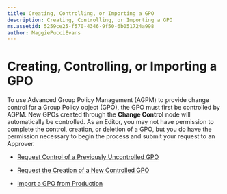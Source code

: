 ```yaml
---
title: Creating, Controlling, or Importing a GPO
description: Creating, Controlling, or Importing a GPO
ms.assetid: 5259ce25-f570-4346-9f50-6b051724a998
author: MaggiePucciEvans
---
```


# Creating, Controlling, or Importing a GPO


To use Advanced Group Policy Management (AGPM) to provide change control for a Group Policy object (GPO), the GPO must first be controlled by AGPM. New GPOs created through the **Change Control** node will automatically be controlled. As an Editor, you may not have permission to complete the control, creation, or deletion of a GPO, but you do have the permission necessary to begin the process and submit your request to an Approver.

-   [Request Control of a Previously Uncontrolled GPO](request-control-of-a-previously-uncontrolled-gpo.md)

-   [Request the Creation of a New Controlled GPO](request-the-creation-of-a-new-controlled-gpo.md)

-   [Import a GPO from Production](import-a-gpo-from-production-editor.md)

 

 





